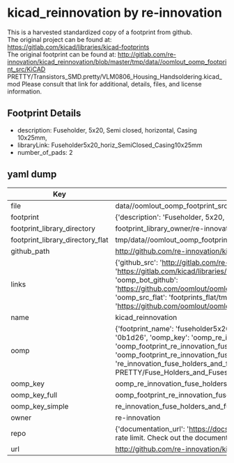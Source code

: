 # kicad_reinnovation by re-innovation  
This is a harvested standardized copy of a footprint from github.  
The original project can be found at:  
https://gitlab.com/kicad/libraries/kicad-footprints  
The original footprint can be found at:
http://gitlab.com/re-innovation/kicad_reinnovation/blob/master/tmp/data//oomlout_oomp_footprint_src/KiCAD PRETTY/Transistors_SMD.pretty/VLM0806_Housing_Handsoldering.kicad_mod
Please consult that link for additional, details, files, and license information.  
## Footprint Details
* description: Fuseholder, 5x20, Semi closed, horizontal, Casing 10x25mm,  
* libraryLink: Fuseholder5x20_horiz_SemiClosed_Casing10x25mm  
* number_of_pads: 2  
## yaml dump  
| Key | Value |  
| --- | --- |  
| file | data//oomlout_oomp_footprint_src/kicad_reinnovation/KiCAD PRETTY/Fuse_Holders_and_Fuses.pretty/Fuseholder5x20_horiz_SemiClosed_Casing10x25mm.kicad_mod |  
| footprint | {'description': 'Fuseholder, 5x20, Semi closed, horizontal, Casing 10x25mm,', 'libraryLink': 'Fuseholder5x20_horiz_SemiClosed_Casing10x25mm', 'number_of_pads': 2} |  
| footprint_library_directory | footprint_library_owner/re-innovation_kicad_reinnovation |  
| footprint_library_directory_flat | tmp/data//oomlout_oomp_footprint_src/footprints_flat/re_innovation_fuse_holders_and_fuses_fuseholder5x20_horiz_semiclosed_casing10x25mm/working |  
| github_path | http://github.com/re-innovation/kicad_reinnovation/blob/master/tmp/data//oomlout_oomp_footprint_src/KiCAD PRETTY/Fuse_Holders_and_Fuses.pretty/Fuseholder5x20_horiz_SemiClosed_Casing10x25mm.kicad_mod |  
| links | {'github_src': 'http://gitlab.com/re-innovation/kicad_reinnovation/blob/master/tmp/data//oomlout_oomp_footprint_src/KiCAD PRETTY/Transistors_SMD.pretty/VLM0806_Housing_Handsoldering.kicad_mod', 'github_src_repo': 'https://gitlab.com/kicad/libraries/kicad-footprints', 'oomp_bot': 'tmp/data//oomlout_oomp_footprint_src/footprints/re_innovation_fuse_holders_and_fuses_fuseholder5x20_horiz_semiclosed_casing10x25mm/working', 'oomp_bot_github': 'https://github.com/oomlout/oomlout_oomp_footprint_bot/tree/main/tmp/data//oomlout_oomp_footprint_src/footprints/re_innovation_fuse_holders_and_fuses_fuseholder5x20_horiz_semiclosed_casing10x25mm/working', 'oomp_src_flat': 'footprints_flat/tmp/data//oomlout_oomp_footprint_src/footprints_flat/re_innovation_fuse_holders_and_fuses_fuseholder5x20_horiz_semiclosed_casing10x25mm/working', 'oomp_src_flat_github': 'https://github.com/oomlout/oomlout_oomp_footprint_src/tree/main/tmp/data//oomlout_oomp_footprint_src/footprints_flat/re_innovation_fuse_holders_and_fuses_fuseholder5x20_horiz_semiclosed_casing10x25mm/working'} |  
| name | kicad_reinnovation |  
| oomp | {'footprint_name': 'fuseholder5x20_horiz_semiclosed_casing10x25mm', 'library_name': 'fuse_holders_and_fuses', 'md5': '0b1d2616e3775f764e6f7928f5343f8a', 'md5_10': '0b1d2616e3', 'md5_5': '0b1d2', 'md5_6': '0b1d26', 'oomp_key': 'oomp_re_innovation_fuse_holders_and_fuses_fuseholder5x20_horiz_semiclosed_casing10x25mm', 'oomp_key_extra': 'oomp_footprint_re_innovation_fuse_holders_and_fuses_fuseholder5x20_horiz_semiclosed_casing10x25mm', 'oomp_key_full': 'oomp_footprint_re_innovation_fuse_holders_and_fuses_fuseholder5x20_horiz_semiclosed_casing10x25mm_0b1d26', 'oomp_key_simple': 're_innovation_fuse_holders_and_fuses_fuseholder5x20_horiz_semiclosed_casing10x25mm', 'original_filename': 'data//oomlout_oomp_footprint_src/kicad_reinnovation/KiCAD PRETTY/Fuse_Holders_and_Fuses.pretty/Fuseholder5x20_horiz_SemiClosed_Casing10x25mm.kicad_mod', 'owner_name': 're_innovation'} |  
| oomp_key | oomp_re_innovation_fuse_holders_and_fuses_fuseholder5x20_horiz_semiclosed_casing10x25mm |  
| oomp_key_full | oomp_footprint_re_innovation_fuse_holders_and_fuses_fuseholder5x20_horiz_semiclosed_casing10x25mm |  
| oomp_key_simple | re_innovation_fuse_holders_and_fuses_fuseholder5x20_horiz_semiclosed_casing10x25mm |  
| owner | re-innovation |  
| repo | {'documentation_url': 'https://docs.github.com/rest/overview/resources-in-the-rest-api#rate-limiting', 'message': "API rate limit exceeded for 84.66.142.224. (But here's the good news: Authenticated requests get a higher rate limit. Check out the documentation for more details.)"} |  
| url | http://github.com/re-innovation/kicad_reinnovation |  

